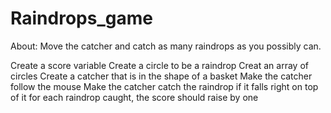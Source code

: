 Raindrops_game
==============

About: Move the catcher and
catch as many raindrops as 
you possibly can. 

Create a score variable
Create a circle to be a raindrop
Creat an array of circles
Create a catcher that is in the shape of a basket
Make the catcher follow the mouse 
Make the catcher catch the raindrop if it falls right on top of it
for each raindrop caught, the score should raise by one
